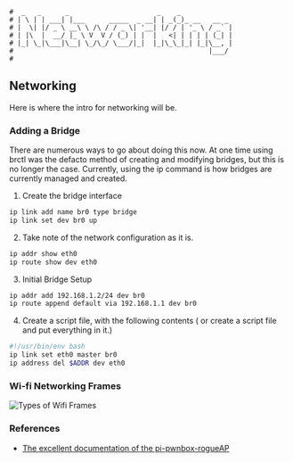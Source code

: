 ```text
#  _   _      _                      _    _
# | \ | | ___| |___      _____  _ __| | _(_)_ __   __ _
# |  \| |/ _ \ __\ \ /\ / / _ \| '__| |/ / | '_ \ / _` |
# | |\  |  __/ |_ \ V  V / (_) | |  |   <| | | | | (_| |
# |_| \_|\___|\__| \_/\_/ \___/|_|  |_|\_\_|_| |_|\__, |
#                                                 |___/
#
```

## Networking

Here is where the intro for networking will be.

### Adding a Bridge

There are numerous ways to go about doing this now. At one time using brctl was the defacto method of creating and modifying bridges, but this is no longer the case. Currently, using the ip command is how bridges are currently managed and created.

1. Create the bridge interface

```bash
ip link add name br0 type bridge
ip link set dev br0 up
```

2. Take note of the network configuration as it is.

```bash
ip addr show eth0
ip route show dev eth0
```

3. Initial Bridge Setup

```bash
ip addr add 192.168.1.2/24 dev br0
ip route append default via 192.168.1.1 dev br0
```

4. Create a script file, with the following contents ( or create a script file and put everything in it.)

```bash
#!/usr/bin/env bash
ip link set eth0 master br0
ip address del $ADDR dev eth0
```

### Wi-fi Networking Frames

![Types of Wifi Frames](https://anoduck.github.io/wiki/assets/img/802.11.png)

### References

- [The excellent documentation of the pi-pwnbox-rogueAP](https://github.com/koutto/pi-pwnbox-rogueap/wiki)

